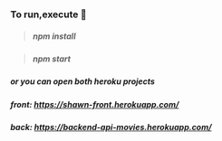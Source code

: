 ### To run,execute :rocket:

> ##### npm install

> ##### npm start

##### or you can open both heroku projects

##### front: https://shawn-front.herokuapp.com/

##### back: https://backend-api-movies.herokuapp.com/
